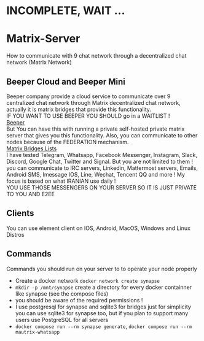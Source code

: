 # INCOMPLETE, WAIT ...
# Matrix-Server
How to communicate with 9 chat network through a decentralized chat network (Matrix Network)

## Beeper Cloud and Beeper Mini
Beeper company provide a cloud service to communicate over 9 centralized chat network through Matrix decentralized chat network, actually it is  matrix bridges that 
provide this functionality.<br/>
IF YOU WANT TO USE BEEPER YOU SHOULD go in a WAITLIST ! <br>
[Beeper](https://beeper.com)<br/>
But You can have this with running a private self-hosted private matrix server that gives you this functionality. Also, you can communicate to other nodes because of the FEDERATION 
mechanism.<br/>
[Matrix Bridges Lists](https://matrix.org/ecosystem/bridges/)<br/>
I have tested Telegram, Whatsapp, Facebook Messenger, Instagram, Slack, Discord, Google Chat, Twitter and Signal.
But you are not limited to them !<br/>
you can communicate to IRC servers, Linkedin, Mattermost servers, Emails, Android SMS, Imessage IOS, Line, Wechat, Tencent QQ and more !
My focus is based on what IRANIAN use daily ! <br/>
YOU USE THOSE MESSENGERS ON YOUR SERVER SO IT IS JUST PRIVATE TO YOU AND E2EE

## Clients
You can use element client on IOS, Android, MacOS, Windows and Linux Distros

## Commands
Commands you should run on your server to to operate your node properly
- Create a docker network `` docker network create synapse ``
- `` mkdir -p /mnt/synapse `` create a directory for every docker containner like synapse (see the compose files)
- you should be aware of the required permissions !
- I use postgresql for synapse and sqlite3 for bridges just for simplicity you can use sqlite3 for synapse too, but if you plan to support many users use PostgreSQL for all servers
- `` docker compose run --rm synapse generate ``, `` docker compose run --rm mautrix-whatsapp  ``
